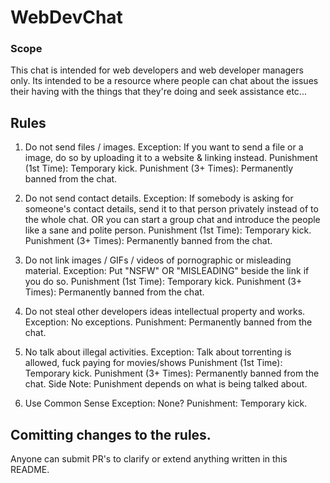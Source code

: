 # WebDevChat

### Scope

This chat is intended for web developers and web developer managers only.  Its intended to be a resource where people can chat about the issues their having with the things that they're doing and seek assistance etc...

## Rules

1. Do not send files / images.
	Exception: If you want to send a file or a image, do so by uploading it to a website & linking instead.
	Punishment (1st Time): Temporary kick.
	Punishment (3+ Times): Permanently banned from the chat.

2. Do not send contact details.
	Exception: If somebody is asking for someone's contact details, send it to that person privately instead of to the whole chat. OR you can start a group chat and introduce the people like a sane and polite person.
	Punishment (1st Time): Temporary kick.
	Punishment (3+ Times): Permanently banned from the chat.

3. Do not link images / GIFs / videos of pornographic or misleading material.
	Exception: Put "NSFW" OR "MISLEADING" beside the link if you do so.
	Punishment (1st Time): Temporary kick.
	Punishment (3+ Times): Permanently banned from the chat.

4. Do not steal other developers ideas intellectual property and works.
	Exception: No exceptions.
	Punishment: Permanently banned from the chat.

5. No talk about illegal activities.
	Exception: Talk about torrenting is allowed, fuck paying for movies/shows
	Punishment (1st Time): Temporary kick.
	Punishment (3+ Times): Permanently banned from the chat.
	Side Note: Punishment depends on what is being talked about.

6. Use Common Sense
	Exception: None?
	Punishment: Temporary kick.

## Comitting changes to the rules.

Anyone can submit PR's to clarify or extend anything written in this README.
